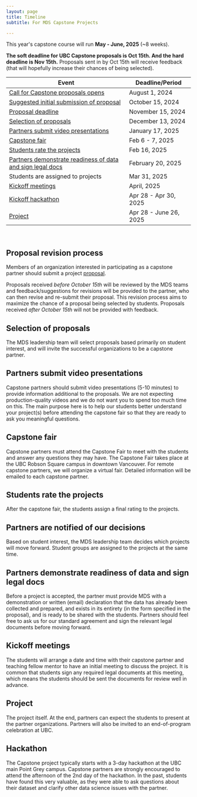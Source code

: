 ```yaml
---
layout: page
title: Timeline
subtitle: For MDS Capstone Projects

---
```


This year's capstone course will run __May - June, 2025__ (~8 weeks).

**The soft deadline for UBC Capstone proposals is Oct 15th. And the hard deadline is Nov 15th.** Proposals sent in by Oct 15th will receive feedback (that will hopefully increase their chances of being selected).

| Event                                                                                          | Deadline/Period       |
|------------------------------------------------------------------------------------------------|-----------------------|
| [Call for Capstone proposals opens](https://ubc-mds.github.io/capstone/proposal/)              | August 1, 2024     |
| [Suggested initial submission of proposal](#proposal-revision-process)                         | October 15, 2024      |
| [Proposal deadline](#proposal-revision-process)                                                | November 15, 2024     |
| [Selection of proposals](#selection-of-proposals)                                              | December 13, 2024     |
| [Partners submit video presentations](#partners-submit-video-presentations)                    | January 17, 2025      |
| [Capstone fair](#capstone-fair)                                                                | Feb 6 - 7, 2025       |
| [Students rate the projects](#students-rate-the-projects)                                      | Feb 16, 2025     |
| [Partners demonstrate readiness of data and sign legal docs](#partners-demonstrate-readiness-of-data-and-sign-legal-docs)                                    | February 20, 2025      |
| Students are assigned to projects                                                              | Mar 31, 2025     |
| [Kickoff meetings](#kickoff-meetings)                                                          | April, 2025           |
| [Kickoff hackathon](#hackathon)                                                                | Apr 28 - Apr 30, 2025   |
| [Project](#project)                                                                            | Apr 28 - June 26, 2025 |

<br>

## Proposal revision process

Members of an organization interested in participating as a capstone partner should submit a project [proposal](https://ubc-mds.github.io/capstone/proposal/).

Proposals received *before October 15th* will be reviewed by the MDS teams and feedback/suggestions for revisions will be provided to the partner, who can then revise and re-submit their proposal. This revision process aims to maximize the chance of a proposal being selected by students. Proposals received *after October 15th* will not be provided with feedback.

## Selection of proposals

The MDS leadership team will select proposals based primarily on student interest, and will invite the successful organizations to be a capstone partner.

## Partners submit video presentations
Capstone partners should submit video presentations (5-10 minutes) to provide information additional to the proposals. We are not expecting production-quality videos and we do not want you to spend too much time on this. The main purpose here is to help our students better understand your project(s) before attending the capstone fair so that they are ready to ask you meaningful questions.

## Capstone fair

Capstone partners must attend the Capstone Fair to meet with the students and answer any questions they may have. The Capstone Fair takes place at the UBC Robson Square campus in downtown Vancouver. For remote capstone partners, we will organize a virtual fair. Detailed information will be emailed to each capstone partner. 

<!-- An example of a Capstone fair slide deck can be found [here](/capstone/Sauder2019CapstoneFair.pdf).-->

## Students rate the projects

After the capstone fair, the students assign a final rating to the projects.

## Partners are notified of our decisions

Based on student interest, the MDS leadership team decides which projects will move forward. Student groups are assigned to the projects at the same time.

## Partners demonstrate readiness of data and sign legal docs

Before a project is accepted, the partner must provide MDS with a demonstration or written (email) declaration that the data has already been collected and prepared, and exists in its entirety (in the form specified in the proposal), and is ready to be shared with the students.
Partners should feel free to ask us for our standard agreement and sign the relevant legal documents before moving forward.

## Kickoff meetings

The students will arrange a date and time with their capstone partner and teaching fellow mentor to have an initial meeting to discuss the project. It is common that students sign any required legal documents at this meeting, which means the students should be sent the documents for review well in advance.

## Project

The project itself. At the end, partners can expect the students to present at the partner organizations. Partners will also be invited to an end-of-program celebration at UBC.

## Hackathon

The Capstone project typically starts with a 3-day hackathon at the UBC main Point Grey campus. Capstone partners are strongly encouraged to attend the afternoon of the 2nd day of the hackathon. In the past, students have found this very valuable, as they were able to ask questions about their dataset and clarify other data science issues with the partner.
